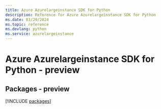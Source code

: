 ```yaml
---
title: Azure Azurelargeinstance SDK for Python
description: Reference for Azure Azurelargeinstance SDK for Python
ms.date: 03/29/2024
ms.topic: reference
ms.devlang: python
ms.service: azurelargeinstance
---
```

# Azure Azurelargeinstance SDK for Python - preview
## Packages - preview
[!INCLUDE [packages](azurelargeinstance-index.md)]